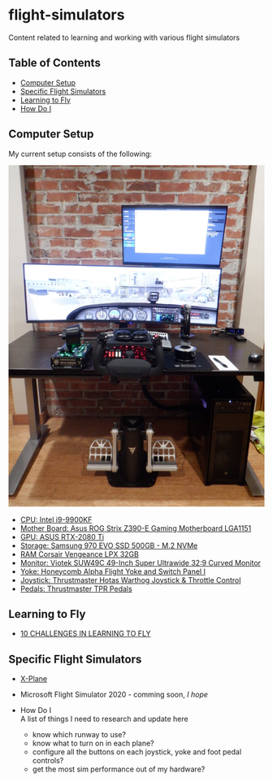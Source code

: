 # flight-simulators
Content related to learning and working with various flight simulators

## Table of Contents
- [Computer Setup](#computer-setup)
- [Specific Flight Simulators](#specific-flight-simulators)
- [Learning to Fly](#learning-to-fly)
- [How Do I](#how-do-i)

## Computer Setup

My current setup consists of the following:

![](./media/simsetup.jpg)

- [CPU: Intel i9-9900KF](https://www.amazon.com/Intel-BX80684I99900KF-i9-9900KF-Processor-Unlocked/dp/B07MGBZWDZ)
- [Mother Board: Asus ROG Strix Z390-E Gaming Motherboard LGA1151](https://www.amazon.com/gp/product/B07HCPLQ2H)
- [GPU: ASUS RTX-2080 Ti](https://www.amazon.com/ASUS-GeForce-Dual-Fan-Graphics-DUAL-RTX2080TI-11G/)
- [Storage: Samsung 970 EVO SSD 500GB - M.2 NVMe](https://www.amazon.com/Samsung-970-EVO-500GB-MZ-V7E500BW/dp/B07BN4NJ2J/)
- [RAM Corsair Vengeance LPX 32GB](https://www.amazon.com/gp/product/B0134EW44S)
- [Monitor: Viotek SUW49C 49-Inch Super Ultrawide 32:9 Curved Monitor](https://www.amazon.com/VIOTEK-SUW49C-49-Inch-Super-Ultrawide/dp/B07L44N45F)
- [Yoke: Honeycomb Alpha Flight Yoke and Switch Panel I](http://www.mypilotstore.com/mypilotstore/sep/13520)
- [Joystick: Thrustmaster Hotas Warthog Joystick & Throttle Control](https://www.amazon.com/gp/product/B00371R8P4/)
- [Pedals: Thrustmaster TPR Pedals](https://www.amazon.com/gp/product/B07DQY8LVC/)

## Learning to Fly
- [10 CHALLENGES IN LEARNING TO FLY](https://www.aopa.org/news-and-media/all-news/2016/december/flight-training-magazine/ten-challenges)

## Specific Flight Simulators

- [X-Plane](./x-plane/README.md)
- Microsoft Flight Simulator 2020 - comming soon, *I hope*

- How Do I  
  A list of things I need to research and update here
  - know which runway to use?
  - know what to turn on in each plane?
  - configure all the buttons on each joystick, yoke and foot pedal controls?
  - get the most sim performance out of my hardware?


